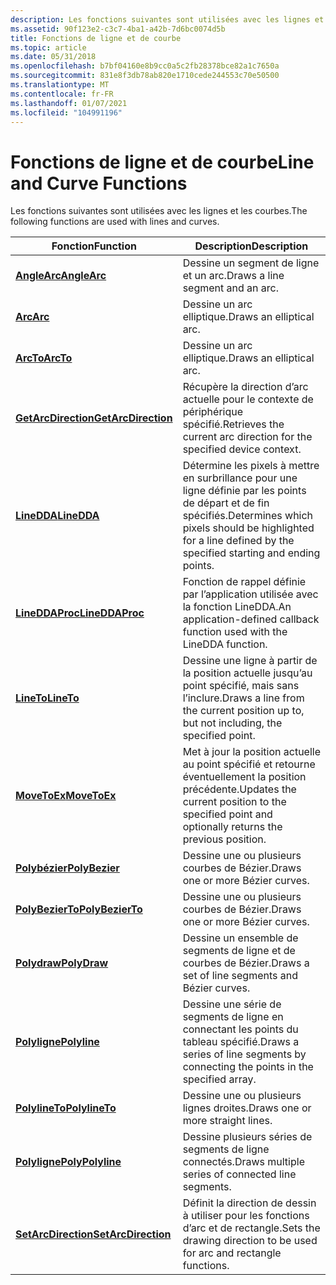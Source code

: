 ```yaml
---
description: Les fonctions suivantes sont utilisées avec les lignes et les courbes.
ms.assetid: 90f123e2-c3c7-4ba1-a42b-7d6bc0074d5b
title: Fonctions de ligne et de courbe
ms.topic: article
ms.date: 05/31/2018
ms.openlocfilehash: b7bf04160e8b9cc0a5c2fb28378bce82a1c7650a
ms.sourcegitcommit: 831e8f3db78ab820e1710cede244553c70e50500
ms.translationtype: MT
ms.contentlocale: fr-FR
ms.lasthandoff: 01/07/2021
ms.locfileid: "104991196"
---
```

# <a name="line-and-curve-functions"></a><span data-ttu-id="0be58-103">Fonctions de ligne et de courbe</span><span class="sxs-lookup"><span data-stu-id="0be58-103">Line and Curve Functions</span></span>

<span data-ttu-id="0be58-104">Les fonctions suivantes sont utilisées avec les lignes et les courbes.</span><span class="sxs-lookup"><span data-stu-id="0be58-104">The following functions are used with lines and curves.</span></span>



| <span data-ttu-id="0be58-105">Fonction</span><span class="sxs-lookup"><span data-stu-id="0be58-105">Function</span></span>                                   | <span data-ttu-id="0be58-106">Description</span><span class="sxs-lookup"><span data-stu-id="0be58-106">Description</span></span>                                                                                                   |
|--------------------------------------------|---------------------------------------------------------------------------------------------------------------|
| [<span data-ttu-id="0be58-107">**AngleArc**</span><span class="sxs-lookup"><span data-stu-id="0be58-107">**AngleArc**</span></span>](/windows/desktop/api/Wingdi/nf-wingdi-anglearc)               | <span data-ttu-id="0be58-108">Dessine un segment de ligne et un arc.</span><span class="sxs-lookup"><span data-stu-id="0be58-108">Draws a line segment and an arc.</span></span>                                                                              |
| [<span data-ttu-id="0be58-109">**Arc**</span><span class="sxs-lookup"><span data-stu-id="0be58-109">**Arc**</span></span>](/windows/desktop/api/Wingdi/nf-wingdi-arc)                         | <span data-ttu-id="0be58-110">Dessine un arc elliptique.</span><span class="sxs-lookup"><span data-stu-id="0be58-110">Draws an elliptical arc.</span></span>                                                                                      |
| [<span data-ttu-id="0be58-111">**ArcTo**</span><span class="sxs-lookup"><span data-stu-id="0be58-111">**ArcTo**</span></span>](/windows/desktop/api/Wingdi/nf-wingdi-arcto)                     | <span data-ttu-id="0be58-112">Dessine un arc elliptique.</span><span class="sxs-lookup"><span data-stu-id="0be58-112">Draws an elliptical arc.</span></span>                                                                                      |
| [<span data-ttu-id="0be58-113">**GetArcDirection**</span><span class="sxs-lookup"><span data-stu-id="0be58-113">**GetArcDirection**</span></span>](/windows/desktop/api/Wingdi/nf-wingdi-getarcdirection) | <span data-ttu-id="0be58-114">Récupère la direction d’arc actuelle pour le contexte de périphérique spécifié.</span><span class="sxs-lookup"><span data-stu-id="0be58-114">Retrieves the current arc direction for the specified device context.</span></span>                                         |
| [<span data-ttu-id="0be58-115">**LineDDA**</span><span class="sxs-lookup"><span data-stu-id="0be58-115">**LineDDA**</span></span>](/windows/desktop/api/Wingdi/nf-wingdi-linedda)                 | <span data-ttu-id="0be58-116">Détermine les pixels à mettre en surbrillance pour une ligne définie par les points de départ et de fin spécifiés.</span><span class="sxs-lookup"><span data-stu-id="0be58-116">Determines which pixels should be highlighted for a line defined by the specified starting and ending points.</span></span> |
| [<span data-ttu-id="0be58-117">**LineDDAProc**</span><span class="sxs-lookup"><span data-stu-id="0be58-117">**LineDDAProc**</span></span>](/windows/desktop/api/Wingdi/nc-wingdi-lineddaproc)         | <span data-ttu-id="0be58-118">Fonction de rappel définie par l’application utilisée avec la fonction LineDDA.</span><span class="sxs-lookup"><span data-stu-id="0be58-118">An application-defined callback function used with the LineDDA function.</span></span>                                      |
| [<span data-ttu-id="0be58-119">**LineTo**</span><span class="sxs-lookup"><span data-stu-id="0be58-119">**LineTo**</span></span>](/windows/desktop/api/Wingdi/nf-wingdi-lineto)                   | <span data-ttu-id="0be58-120">Dessine une ligne à partir de la position actuelle jusqu’au point spécifié, mais sans l’inclure.</span><span class="sxs-lookup"><span data-stu-id="0be58-120">Draws a line from the current position up to, but not including, the specified point.</span></span>                         |
| [<span data-ttu-id="0be58-121">**MoveToEx**</span><span class="sxs-lookup"><span data-stu-id="0be58-121">**MoveToEx**</span></span>](/windows/desktop/api/Wingdi/nf-wingdi-movetoex)               | <span data-ttu-id="0be58-122">Met à jour la position actuelle au point spécifié et retourne éventuellement la position précédente.</span><span class="sxs-lookup"><span data-stu-id="0be58-122">Updates the current position to the specified point and optionally returns the previous position.</span></span>             |
| [<span data-ttu-id="0be58-123">**Polybézier**</span><span class="sxs-lookup"><span data-stu-id="0be58-123">**PolyBezier**</span></span>](/windows/desktop/api/Wingdi/nf-wingdi-polybezier)           | <span data-ttu-id="0be58-124">Dessine une ou plusieurs courbes de Bézier.</span><span class="sxs-lookup"><span data-stu-id="0be58-124">Draws one or more Bézier curves.</span></span>                                                                              |
| [<span data-ttu-id="0be58-125">**PolyBezierTo**</span><span class="sxs-lookup"><span data-stu-id="0be58-125">**PolyBezierTo**</span></span>](/windows/desktop/api/Wingdi/nf-wingdi-polybezierto)       | <span data-ttu-id="0be58-126">Dessine une ou plusieurs courbes de Bézier.</span><span class="sxs-lookup"><span data-stu-id="0be58-126">Draws one or more Bézier curves.</span></span>                                                                              |
| [<span data-ttu-id="0be58-127">**Polydraw**</span><span class="sxs-lookup"><span data-stu-id="0be58-127">**PolyDraw**</span></span>](/windows/desktop/api/Wingdi/nf-wingdi-polydraw)               | <span data-ttu-id="0be58-128">Dessine un ensemble de segments de ligne et de courbes de Bézier.</span><span class="sxs-lookup"><span data-stu-id="0be58-128">Draws a set of line segments and Bézier curves.</span></span>                                                               |
| [<span data-ttu-id="0be58-129">**Polyligne**</span><span class="sxs-lookup"><span data-stu-id="0be58-129">**Polyline**</span></span>](/windows/desktop/api/Wingdi/nf-wingdi-polyline)               | <span data-ttu-id="0be58-130">Dessine une série de segments de ligne en connectant les points du tableau spécifié.</span><span class="sxs-lookup"><span data-stu-id="0be58-130">Draws a series of line segments by connecting the points in the specified array.</span></span>                              |
| [<span data-ttu-id="0be58-131">**PolylineTo**</span><span class="sxs-lookup"><span data-stu-id="0be58-131">**PolylineTo**</span></span>](/windows/desktop/api/Wingdi/nf-wingdi-polylineto)           | <span data-ttu-id="0be58-132">Dessine une ou plusieurs lignes droites.</span><span class="sxs-lookup"><span data-stu-id="0be58-132">Draws one or more straight lines.</span></span>                                                                             |
| [<span data-ttu-id="0be58-133">**Polyligne**</span><span class="sxs-lookup"><span data-stu-id="0be58-133">**PolyPolyline**</span></span>](/windows/desktop/api/Wingdi/nf-wingdi-polypolyline)       | <span data-ttu-id="0be58-134">Dessine plusieurs séries de segments de ligne connectés.</span><span class="sxs-lookup"><span data-stu-id="0be58-134">Draws multiple series of connected line segments.</span></span>                                                             |
| [<span data-ttu-id="0be58-135">**SetArcDirection**</span><span class="sxs-lookup"><span data-stu-id="0be58-135">**SetArcDirection**</span></span>](/windows/desktop/api/Wingdi/nf-wingdi-setarcdirection) | <span data-ttu-id="0be58-136">Définit la direction de dessin à utiliser pour les fonctions d’arc et de rectangle.</span><span class="sxs-lookup"><span data-stu-id="0be58-136">Sets the drawing direction to be used for arc and rectangle functions.</span></span>                                        |



 

 

 



